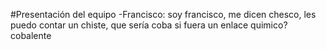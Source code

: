#Presentación del equipo 
 -Francisco: soy francisco, me dicen chesco, les puedo contar un chiste, que sería coba si fuera un enlace quimico? cobalente 
